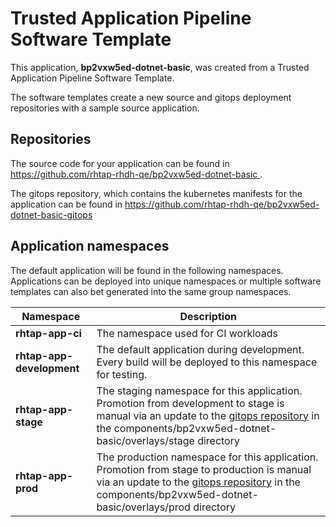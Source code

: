 # Trusted Application Pipeline Software Template

This application, **bp2vxw5ed-dotnet-basic**, was created from a Trusted Application Pipeline Software Template.

The software templates create a new source and gitops deployment repositories with a sample source application. 

## Repositories

The source code for your application can be found in [https://github.com/rhtap-rhdh-qe/bp2vxw5ed-dotnet-basic ](https://github.com/rhtap-rhdh-qe/bp2vxw5ed-dotnet-basic ).
 
The gitops repository, which contains the kubernetes manifests for the application can be found in 
[https://github.com/rhtap-rhdh-qe/bp2vxw5ed-dotnet-basic-gitops ](https://github.com/rhtap-rhdh-qe/bp2vxw5ed-dotnet-basic-gitops ) 

## Application namespaces 

The default application will be found in the following namespaces. Applications can be deployed into unique namespaces or multiple software templates can also bet generated into the same group namespaces.  

|  Namespace   |  Description   |  
| -------- | -------- |
| **rhtap-app-ci** | The namespace used for CI workloads |
| **rhtap-app-development** | The default application during development. Every build will be deployed to this namespace for testing. |
| **rhtap-app-stage** | The staging namespace for this application. Promotion from development to stage is manual via an update to the [gitops repository](https://github.com/rhtap-rhdh-qe/bp2vxw5ed-dotnet-basic-gitops ) in the components/bp2vxw5ed-dotnet-basic/overlays/stage directory |
| **rhtap-app-prod** | The production namespace for this application. Promotion from stage to production is manual via an update to the [gitops repository](https://github.com/rhtap-rhdh-qe/bp2vxw5ed-dotnet-basic-gitops ) in the components/bp2vxw5ed-dotnet-basic/overlays/prod directory |